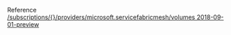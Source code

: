 Reference [/subscriptions/{}/providers/microsoft.servicefabricmesh/volumes 2018-09-01-preview](/Resources/mgmt-plane/L3N1YnNjcmlwdGlvbnMve30vcHJvdmlkZXJzL21pY3Jvc29mdC5zZXJ2aWNlZmFicmljbWVzaC92b2x1bWVz/2018-09-01-preview.xml)

